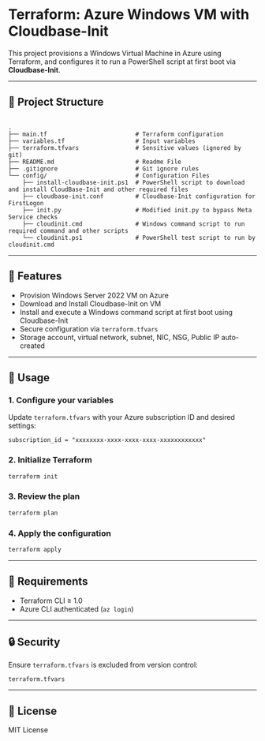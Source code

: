 # Terraform: Azure Windows VM with Cloudbase-Init

This project provisions a Windows Virtual Machine in Azure using Terraform, and configures it to run a PowerShell script at first boot via **Cloudbase-Init**.

---

## 📁 Project Structure

```

.
├── main.tf                         # Terraform configuration
├── variables.tf                    # Input variables
├── terraform.tfvars                # Sensitive values (ignored by git)
├── README.md                       # Readme File
├── .gitignore                      # Git ignore rules
└── config/                         # Configuration Files
    ├── install-cloudbase-init.ps1  # PowerShell script to download and install CloudBase-Init and other required files
    ├── cloudbase-init.conf         # Cloudbase-Init configuration for FirstLogon
    ├── init.py                     # Modified init.py to bypass Meta Service checks
    ├── cloudinit.cmd               # Windows command script to run required command and other scripts
    └── cloudinit.ps1               # PowerShell test script to run by cloudinit.cmd 

````

---

## 🚀 Features

- Provision Windows Server 2022 VM on Azure
- Download and Install Cloudbase-Init on VM
- Install and execute a Windows command script at first boot using Cloudbase-Init
- Secure configuration via `terraform.tfvars`
- Storage account, virtual network, subnet, NIC, NSG, Public IP auto-created

---

## 🔧 Usage

### 1. Configure your variables

Update `terraform.tfvars` with your Azure subscription ID and desired settings:

```hcl
subscription_id = "xxxxxxxx-xxxx-xxxx-xxxx-xxxxxxxxxxxx"
````

### 2. Initialize Terraform

```bash
terraform init
```

### 3. Review the plan

```bash
terraform plan
```

### 4. Apply the configuration

```bash
terraform apply
```

---

## 📜 Requirements

* Terraform CLI ≥ 1.0
* Azure CLI authenticated (`az login`)

---

## 🔒 Security

Ensure `terraform.tfvars` is excluded from version control:

```
terraform.tfvars
```

---

## 📄 License

MIT License